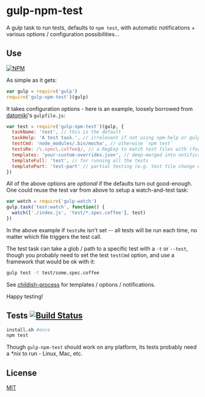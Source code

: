 # gulp-npm-test

A gulp task to run tests, defaults to `npm test`,
with automatic notifications + various options / configuration possibilities...

## Use

[![NPM](https://nodei.co/npm/gulp-npm-test.png?mini=true)](https://www.npmjs.org/package/gulp-npm-test)

As simple as it gets:

```javascript
var gulp = require('gulp')
require('gulp-npm-test')(gulp)
```

It takes configuration options - here is an example, loosely borrowed from
[datomiki](https://github.com/datomicon/datomiki)'s `gulpfile.js`:

```javascript
var test = require('gulp-npm-test')(gulp, {
  taskName: 'test', // this is the default
  taskHelp: 'A test task.', // irrelevant if not using npm-help or gulp-npm-run
  testCmd: 'node_modules/.bin/mocha', // otherwise `npm test`
  testsRe: /\.spec\.coffee$/, // a RegExp to match test files with (for watching)
  templates: 'your-custom-overrides.json', // deep-merged into notifications.json
  templateFull: 'test', // for running all the tests
  templatePart: 'test-part' // partial testing (e.g. test file change event)
})
```

All of the above options are _optional_ if the defaults turn out good-enough.
One could reuse the test var from above to setup a watch-and-test task:

```javascript
var watch = require('gulp-watch')
gulp.task('test:watch', function() {
  watch(['./index.js', 'test/*.spec.coffee'], test)
})
```

In the above example if `testsRe` isn't set -- all tests will be run each time,
no matter which file triggers the test call.

The test task can take a glob / path to a specific test with a `-t` or `--test`,
though you probably need to set the test `testCmd` option, and use a framework
that would be ok with it:

```sh
gulp test -t test/some.spec.coffee
```

See [childish-process](https://github.com/orlin/childish-process)
for templates / options / notifications.

Happy testing!

## Tests [![Build Status](https://img.shields.io/travis/orlin/gulp-npm-test.svg?style=flat)](http://travis-ci.org/orlin/gulp-npm-test)

```sh
install.sh #once
npm test
```

Though `gulp-npm-test` should work on any platform, its tests probably
need a _*nix_ to run - Linux, Mac, etc.

## License

[MIT](http://orlin.mit-license.org)
